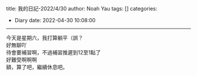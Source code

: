 title: 我的日記-2022/4/30
author: Noah Yau
tags: []
categories:
  - Diary
date: 2022-04-30 10:08:00
---
今天是星期六，我打算躺平（誤？  
好無聊吖  
待會要補習啊，不過補習推遲到12至1點了  
好難受啊啊啊  
額，算了吧，繼續休息吧。
